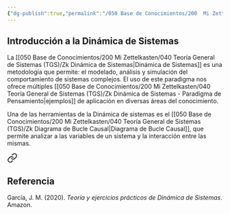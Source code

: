 ```yaml
---
{"dg-publish":true,"permalink":"/050 Base de Conocimientos/200  Mi Zettelkasten/100 Docencia/Org1/2025/Clase 03 Sinergia y Recursividad/Zk Introducción a la Dinámica de Sistemas/","tags":["digitalGarden","dinámicaDeSistemas"]}
---
```


## Introducción a la Dinámica de Sistemas
La [[050 Base de Conocimientos/200  Mi Zettelkasten/040 Teoría General de Sistemas (TGS)/Zk Dinámica de Sistemas\|Dinámica de Sistemas]] es una metodología que permite: el modelado, análisis y simulación del comportamiento de sistemas complejos. El uso de este paradigma nos ofrece múltiples [[050 Base de Conocimientos/200  Mi Zettelkasten/040 Teoría General de Sistemas (TGS)/Zk Dinámica de Sistemas - Paradigma de Pensamiento\|ejemplos]] de aplicación en diversas áreas del conocimiento.

Una de las herramientas de la Dinámica de sistemas es el [[050 Base de Conocimientos/200  Mi Zettelkasten/040 Teoría General de Sistemas (TGS)/Zk Diagrama de Bucle Causal\|Diagrama de Bucle Causal]], que permite analizar a las variables de un sistema y la interacción entre las mismas.


<div class="transclusion internal-embed is-loaded"><a class="markdown-embed-link" href="/050-base-de-conocimientos/200-mi-zettelkasten/040-teoria-general-de-sistemas-tgs/zk-dinamica-de-sistemas/#referencia" aria-label="Open link"><svg xmlns="http://www.w3.org/2000/svg" width="24" height="24" viewBox="0 0 24 24" fill="none" stroke="currentColor" stroke-width="2" stroke-linecap="round" stroke-linejoin="round" class="svg-icon lucide-link"><path d="M10 13a5 5 0 0 0 7.54.54l3-3a5 5 0 0 0-7.07-7.07l-1.72 1.71"></path><path d="M14 11a5 5 0 0 0-7.54-.54l-3 3a5 5 0 0 0 7.07 7.07l1.71-1.71"></path></svg></a><div class="markdown-embed">



## Referencia
García, J. M. (2020). _Teoría y ejercicios prácticos de Dinámica de Sistemas_. Amazon.


</div></div>


